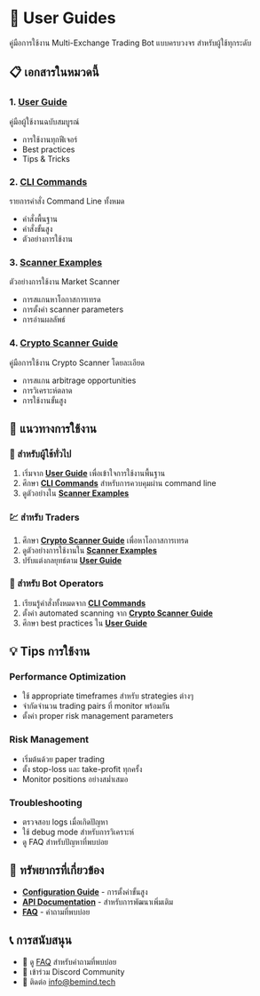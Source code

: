 # 👤 User Guides

คู่มือการใช้งาน Multi-Exchange Trading Bot แบบครบวงจร สำหรับผู้ใช้ทุกระดับ

## 📋 เอกสารในหมวดนี้

### 1. [User Guide](./user-guide.md)
คู่มือผู้ใช้งานฉบับสมบูรณ์
- การใช้งานทุกฟีเจอร์
- Best practices
- Tips & Tricks

### 2. [CLI Commands](./cli-commands.md)
รายการคำสั่ง Command Line ทั้งหมด
- คำสั่งพื้นฐาน
- คำสั่งขั้นสูง
- ตัวอย่างการใช้งาน

### 3. [Scanner Examples](./scanner-examples.md)
ตัวอย่างการใช้งาน Market Scanner
- การสแกนหาโอกาสการเทรด
- การตั้งค่า scanner parameters
- การอ่านผลลัพธ์

### 4. [Crypto Scanner Guide](./crypto-scanner-guide.md)
คู่มือการใช้งาน Crypto Scanner โดยละเอียด
- การสแกน arbitrage opportunities
- การวิเคราะห์ตลาด
- การใช้งานขั้นสูง

## 🎯 แนวทางการใช้งาน

### 📱 สำหรับผู้ใช้ทั่วไป
1. เริ่มจาก **[User Guide](./user-guide.md)** เพื่อเข้าใจการใช้งานพื้นฐาน
2. ศึกษา **[CLI Commands](./cli-commands.md)** สำหรับการควบคุมผ่าน command line
3. ดูตัวอย่างใน **[Scanner Examples](./scanner-examples.md)**

### 💹 สำหรับ Traders
1. ศึกษา **[Crypto Scanner Guide](./crypto-scanner-guide.md)** เพื่อหาโอกาสการเทรด
2. ดูตัวอย่างการใช้งานใน **[Scanner Examples](./scanner-examples.md)**
3. ปรับแต่งกลยุทธ์ตาม **[User Guide](./user-guide.md)**

### 🤖 สำหรับ Bot Operators
1. เรียนรู้คำสั่งทั้งหมดจาก **[CLI Commands](./cli-commands.md)**
2. ตั้งค่า automated scanning จาก **[Crypto Scanner Guide](./crypto-scanner-guide.md)**
3. ศึกษา best practices ใน **[User Guide](./user-guide.md)**

## 💡 Tips การใช้งาน

### Performance Optimization
- ใช้ appropriate timeframes สำหรับ strategies ต่างๆ
- จำกัดจำนวน trading pairs ที่ monitor พร้อมกัน
- ตั้งค่า proper risk management parameters

### Risk Management
- เริ่มต้นด้วย paper trading
- ตั้ง stop-loss และ take-profit ทุกครั้ง
- Monitor positions อย่างสม่ำเสมอ

### Troubleshooting
- ตรวจสอบ logs เมื่อเกิดปัญหา
- ใช้ debug mode สำหรับการวิเคราะห์
- ดู FAQ สำหรับปัญหาที่พบบ่อย

## 🔗 ทรัพยากรที่เกี่ยวข้อง

- **[Configuration Guide](../configuration/configuration-guide.md)** - การตั้งค่าขั้นสูง
- **[API Documentation](../development/api-documentation.md)** - สำหรับการพัฒนาเพิ่มเติม
- **[FAQ](../operations/faq.md)** - คำถามที่พบบ่อย

## 📞 การสนับสนุน

- 📖 ดู [FAQ](../operations/faq.md) สำหรับคำถามที่พบบ่อย
- 💬 เข้าร่วม Discord Community
- 📧 ติดต่อ info@bemind.tech 